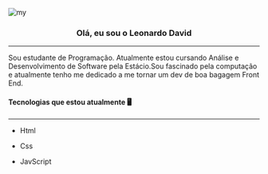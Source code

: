 ![my](https://user-images.githubusercontent.com/104696611/178117839-e49e1295-fb8c-4377-b142-5ec14059d902.gif)




###                                                                <center>Olá, eu sou o Leonardo David</center>
---



<p> Sou estudante de Programação. Atualmente estou cursando Análise e Desenvolvimento de Software pela Estácio.Sou fascinado pela computação e atualmente tenho me dedicado a me tornar um dev de boa bagagem Front End.  </p>



#### Tecnologias que estou atualmente :desktop_computer:
---

- Html

- Css

- JavScript

  
